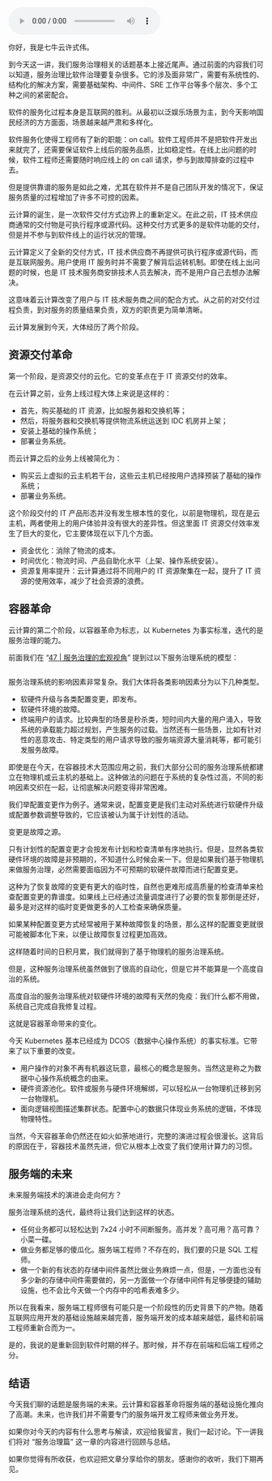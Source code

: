 <audio title="55 _ 云计算、容器革命与服务端的未来" src="https://static001.geekbang.org/resource/audio/c5/17/c5d8279b1d293358dce024628a043617.mp3" controls="controls"></audio> 
<p>你好，我是七牛云许式伟。</p><p>到今天这一讲，我们服务治理相关的话题基本上接近尾声。通过前面的内容我们可以知道，服务治理比软件治理要复杂很多。它的涉及面非常广，需要有系统性的、结构化的解决方案，需要基础架构、中间件、SRE 工作平台等多个层次、多个工种之间的紧密配合。</p><p>软件的服务化过程本身是互联网的胜利。从最初以泛娱乐场景为主，到今天影响国民经济的方方面面，场景越来越严肃和多样化。</p><p>软件服务化使得工程师有了新的职能：on call。软件工程师并不是把软件开发出来就完了，还需要保证软件上线后的服务品质，比如稳定性。在线上出问题的时候，软件工程师还需要随时响应线上的 on call 请求，参与到故障排查的过程中去。</p><p>但是提供靠谱的服务是如此之难，尤其在软件并不是自己团队开发的情况下，保证服务质量的过程增加了许多不可控的因素。</p><p>云计算的诞生，是一次软件交付方式边界上的重新定义。在此之前，IT 技术供应商通常的交付物是可执行程序或源代码。这种交付方式更多的是软件功能的交付，但是并不参与到软件线上的运行状况的管理。</p><p>云计算定义了全新的交付方式，IT 技术供应商不再提供可执行程序或源代码，而是互联网服务。用户使用 IT 服务时并不需要了解背后运转机制。即使在线上出问题的时候，也是 IT 技术服务商安排技术人员去解决，而不是用户自己去想办法解决。</p><!-- [[[read_end]]] --><p>这意味着云计算改变了用户与 IT 技术服务商之间的配合方式。从之前的对交付过程负责，到对服务的质量结果负责，双方的职责更为简单清晰。</p><p>云计算发展到今天，大体经历了两个阶段。</p><h2>资源交付革命</h2><p>第一个阶段，是资源交付的云化。它的变革点在于 IT 资源交付的效率。</p><p>在云计算之前，业务上线过程大体上来说是这样的：</p><ul>
<li>首先，购买基础的 IT 资源，比如服务器和交换机等；</li>
<li>然后，将服务器和交换机等提供物流系统运送到 IDC 机房并上架；</li>
<li>安装上基础的操作系统；</li>
<li>部署业务系统。</li>
</ul><p>而云计算之后的业务上线被简化为：</p><ul>
<li>购买云上虚拟的云主机若干台，这些云主机已经按用户选择预装了基础的操作系统；</li>
<li>部署业务系统。</li>
</ul><p>这个阶段交付的 IT 产品形态并没有发生根本性的变化，以前是物理机，现在是云主机，两者使用上的用户体验并没有很大的差异性。但这里面 IT 资源交付效率发生了巨大的变化，它主要体现在以下几个方面。</p><ul>
<li>资金优化：消除了物流的成本。</li>
<li>时间优化：物流时间、产品自助化水平（上架、操作系统安装）。</li>
<li>资源复用率提升：云计算通过将不同用户的 IT 资源聚集在一起，提升了 IT 资源的使用效率，减少了社会资源的浪费。</li>
</ul><h2>容器革命</h2><p>云计算的第二个阶段，以容器革命为标志，以 Kubernetes 为事实标准，迭代的是服务治理的能力。</p><p>前面我们在 “<a href="https://time.geekbang.org/column/article/144803">47 | 服务治理的宏观视角</a>” 提到过以下服务治理系统的模型：</p><p><img src="https://static001.geekbang.org/resource/image/37/95/370482fbdc92c69bed1e74de122b4f95.png" alt=""></p><p>服务治理系统的影响因素非常复杂。我们大体将各类影响因素分为以下几种类型。</p><ul>
<li>软硬件升级与各类配置变更，即发布。</li>
<li>软硬件环境的故障。</li>
<li>终端用户的请求。比较典型的场景是秒杀类，短时间内大量的用户涌入，导致系统的承载能力超过规划，产生服务的过载。当然还有一些场景，比如有针对性的恶意攻击、特定类型的用户请求导致的服务端资源大量消耗等，都可能引发服务故障。</li>
</ul><p>即使是在今天，在容器技术大范围应用之前，我们大部分公司的服务治理系统都建立在物理机或云主机的基础上。这种做法的问题在于系统的复杂性过高，不同的影响因素交织在一起，让彻底解决问题变得非常困难。</p><p>我们举配置变更作为例子。通常来说，配置变更是我们主动对系统进行软硬件升级或配置参数调整导致的，它应该被认为属于计划性的活动。</p><p>变更是故障之源。</p><p>只有计划性的配置变更才会按发布计划和检查清单有序地执行。但是，显然各类软硬件环境的故障是非预期的，不知道什么时候会来一下。但是如果我们基于物理机来做服务治理，必然需要面临因为不可预期的软硬件故障而进行配置变更。</p><p>这种为了恢复故障的变更有更大的临时性，自然也更难形成高质量的检查清单来检查配置变更的靠谱度。如果线上已经通过流量调度进行了必要的恢复那倒是还好，最多是对这样的临时变更做更多的人工检查来确保质量。</p><p>如果某种配置变更方式经常被用于某种故障恢复的场景，那么这样的配置变更就很可能被脚本化下来，以便让故障恢复过程更加高效。</p><p>这样随着时间的日积月累，我们就得到了基于物理机的服务治理系统。</p><p>但是，这种服务治理系统虽然做到了很高的自动化，但是它并不能算是一个高度自治的系统。</p><p>高度自治的服务治理系统对软硬件环境的故障有天然的免疫：我们什么都不用做，系统自己完成自我修复过程。</p><p>这就是容器革命带来的变化。</p><p>今天 Kubernetes 基本已经成为 DCOS（数据中心操作系统）的事实标准。它带来了以下重要的改变。</p><ul>
<li>用户操作的对象不再有机器这玩意，最核心的概念是服务。当然这是称之为数据中心操作系统概念的由来。</li>
<li>硬件资源池化。软件或服务与硬件环境解绑，可以轻松从一台物理机迁移到另一台物理机。</li>
<li>面向逻辑视图描述集群状态。配置中心的数据只体现业务系统的逻辑，不体现物理特性。</li>
</ul><p>当然，今天容器革命仍然还在如火如荼地进行，完整的演进过程会很漫长。这背后的原因在于，容器技术虽然先进，但它从根本上改变了我们使用计算力的习惯。</p><h2>服务端的未来</h2><p>未来服务端技术的演进会走向何方？</p><p>服务治理系统的迭代，最终将让我们达到这样的状态。</p><ul>
<li>任何业务都可以轻松达到 7x24 小时不间断服务。高并发？高可用？高可靠？小菜一碟。</li>
<li>做业务都足够的傻瓜化。服务端工程师？不存在的，我们要的只是 SQL 工程师。</li>
<li>做一个新的有状态的存储中间件虽然比做业务麻烦一点，但是，一方面也没有多少新的存储中间件需要做的，另一方面做一个存储中间件有足够便捷的辅助设施，也不会比今天做一个内存中的哈希表难多少。</li>
</ul><p>所以在我看来，服务端工程师很有可能只是一个阶段性的历史背景下的产物。随着互联网应用开发的基础设施越来越完善，服务端开发的成本越来越低，最终和前端工程师重新合而为一。</p><p>是的，我说的是重新回到软件时期的样子。那时候，并不存在前端和后端工程师之分。</p><h2>结语</h2><p>今天我们聊的话题是服务端的未来。云计算和容器革命将服务端的基础设施化推向了高潮。未来，也许我们并不需要专门的服务端开发工程师来做业务开发。</p><p>如果你对今天的内容有什么思考与解读，欢迎给我留言，我们一起讨论。下一讲我们将对 “服务治理篇” 这一章的内容进行回顾与总结。</p><p>如果你觉得有所收获，也欢迎把文章分享给你的朋友。感谢你的收听，我们下期再见。</p>